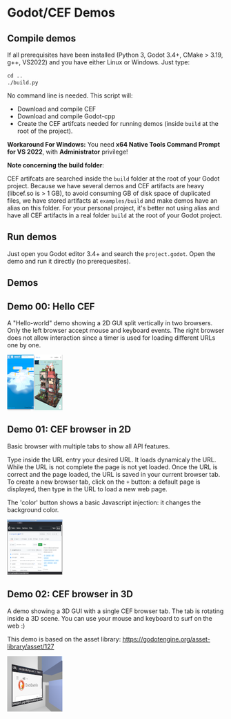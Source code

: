 # Godot/CEF Demos

## Compile demos

If all prerequisites have been installed (Python 3, Godot 3.4+, CMake > 3.19, g++, VS2022)
and you have either Linux or Windows. Just type:

```
cd ..
./build.py
```

No command line is needed. This script will:
- Download and compile CEF
- Download and compile Godot-cpp
- Create the CEF artifcats needed for running demos (inside `build` at the root of the project).

**Workaround For Windows:** You need **x64 Native Tools Command Prompt for VS 2022**, with
  **Administrator** privilege!

**Note concerning the build folder**:

CEF artifcats are searched inside the `build` folder at the root of your Godot project.
Because we have several demos and CEF artifacts are heavy (libcef.so is > 1 GB), to avoid
consuming GB of disk space of duplicated files, we have stored artifacts at `examples/build`
and make demos have an alias on this folder. For your personal project, it's better not
using alias and have all CEF artifacts in a real folder `build` at the root of your Godot
project.

## Run demos

Just open you Godot editor 3.4+ and search the `project.godot`. Open the demo and run it
directly (no prerequesites).

## Demos

## Demo 00: Hello CEF

A "Hello-world" demo showing a 2D GUI split vertically in two browsers. Only the left browser
accept mouse and keyboard events. The right browser does not allow interaction since a timer
is used for loading different URLs one by one.

![Screenshot](HelloCEF/icon.png)

## Demo 01: CEF browser in 2D

Basic browser with multiple tabs to show all API features.

Type inside the URL entry your desired URL. It loads dynamicaly the URL. While the URL is not
complete the page is not yet loaded. Once the URL is correct and the page loaded, the URL is saved
in your current browser tab. To create a new browser tab, click on the `+` button: a default page
is displayed, then type in the URL to load a new web page.

The 'color' button shows a basic Javascript injection: it changes the background color.

![Screenshot](2D/icon.png)

## Demo 02: CEF browser in 3D

A demo showing a 3D GUI with a single CEF browser tab. The tab is rotating inside a 3D scene.
You can use your mouse and keyboard to surf on the web :)

This demo is based on the asset library: https://godotengine.org/asset-library/asset/127

![Screenshot](3D/icon.png)
